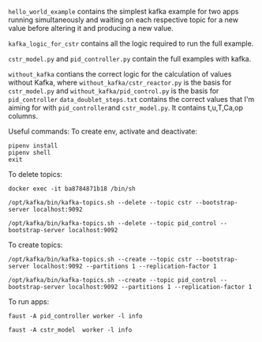 `hello_world_example` contains the simplest kafka example for two apps running simultaneously and waiting on each respective topic for a new value before altering it and producing a new value. 

`kafka_logic_for_cstr` contains all the logic required to run the full example. 

`cstr_model.py` and `pid_controller.py` contain the full examples with kafka. 

`without_kafka` contians the correct logic for the calculation of values without Kafka, where `without_kafka/cstr_reactor.py` is the basis for `cstr_model.py` and  `without_kafka/pid_control.py` is the basis for `pid_controller`
`data_doublet_steps.txt` contains the correct values that I'm aiming for with `pid_controller`and `cstr_model.py`. It contains t,u,T,Ca,op columns. 


Useful commands: 
To create env, activate and deactivate:
```
pipenv install
pipenv shell
exit
```

To delete topics:
```
docker exec -it ba8784871b18 /bin/sh

/opt/kafka/bin/kafka-topics.sh --delete --topic cstr --bootstrap-server localhost:9092

/opt/kafka/bin/kafka-topics.sh --delete --topic pid_control --bootstrap-server localhost:9092
```

To create topics:
```
/opt/kafka/bin/kafka-topics.sh --create --topic cstr --bootstrap-server localhost:9092 --partitions 1 --replication-factor 1

/opt/kafka/bin/kafka-topics.sh --create --topic pid_control --bootstrap-server localhost:9092 --partitions 1 --replication-factor 1
```

To run apps:
```
faust -A pid_controller worker -l info

faust -A cstr_model  worker -l info
```